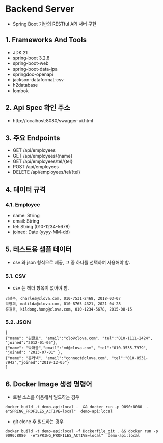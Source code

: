 # Backend Server
- Spring Boot 기반의 RESTful API 서버 구현

## 1. Frameworks And Tools
- JDK 21
- spring-boot 3.2.8
- spring-boot-web
- spring-boot-data-jpa
- springdoc-openapi
- jackson-dataformat-csv
- h2database
- lombok

## 2. Api Spec 확인 주소
- http://localhost:8080/swagger-ui.html

## 3. 주요 Endpoints
- GET /api/employees
- GET /api/employees/{name}
- GET /api/employees/tel/{tel}
- POST /api/employees
- DELETE /api/employees/tel/{tel}

## 4. 데이터 규격
### 4.1. Employee
- name: String
- email: String
- tel: String (010-1234-5678)
- joined: Date (yyyy-MM-dd)

## 5. 테스트용 샘플 데이터
- csv 와 json 형식으로 제공, 그 중 하나를 선택하여 사용해야 함.

### 5.1. CSV
- csv 는 헤더 항목이 없어야 함.
```
김철수, charles@clova.com, 010-7531-2468, 2018-03-07
박영희, matilda@clova.com, 010-8765-4321, 2021-04-28
홍길동, kildong.hong@clova.com, 010-1234-5678, 2015-08-15
```
### 5.2. JSON
```
[
{"name": "김클로", "email":"clo@clova.com", "tel":"010-1111-2424", "joined":"2012-01-05"},
{"name": "박마블","email":"md@clova.com", "tel":"010-3535-7979", "joined": "2013-07-01" },
{"name": "홍커넥", "email":"connect@clova.com", "tel":"010-8531-7942","joined":"2019-12-05"}
]
```

## 6. Docker Image 생성 명령어
- 로컬 소스를 이용해서 빌드하는 경우
```
docker build -t demo-api:local .  && docker run -p 9090:8080  -e"SPRING_PROFILES_ACTIVE=local"  demo-api:local
```
- git clone 후 빌드하는 경우
```
docker build -t demo-api:local -f Dockerfile_git . && docker run -p 9090:8080  -e"SPRING_PROFILES_ACTIVE=local"  demo-api:local
```